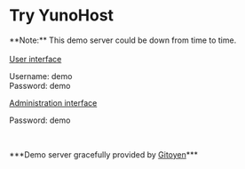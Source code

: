 # Try YunoHost

<div class="alert alert-warning" markdown="1">
**Note:** This demo server could be down from time to time.
<br>

</div>

<br>

  <div class="row text-center">
    <div class="col-md-6">
      <a href="https://demo.yunohost.org/" target="_blank" class="btn btn-success btn-lg"><span class="glyphicon glyphicon-user"></span> User interface</a>
      <p class="text-muted">Username: demo<br>Password: demo</p>
    </div>
    <div class="col-md-5">
      <a href="https://demo.yunohost.org/yunohost/admin" target="_blank" class="btn btn-primary btn-lg"><span class="glyphicon glyphicon-lock"></span> Administration interface</a>
      <p class="text-muted">Password: demo</p>
    </div>
  </div>

<br>

<p class="text-center" markdown="1">
***Demo server gracefully provided by    
<a href="https://www.gitoyen.net" target="_blank">Gitoyen</a>***
</p>
